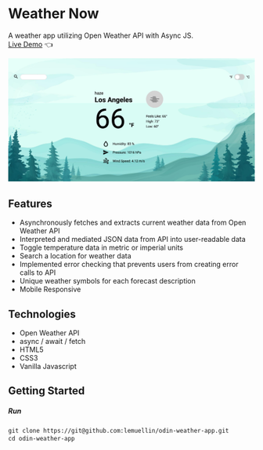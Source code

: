 # Weather Now
A weather app utilizing Open Weather API with Async JS.  
[Live Demo](https://lemuellin.github.io/odin-weather-app/) :point_left:

<img src="./weatherNowCompressed.jpg">

## Features
-   Asynchronously fetches and extracts current weather data from Open Weather API
-   Interpreted and mediated JSON data from API into user-readable data
-   Toggle temperature data in metric or imperial units
-   Search a location for weather data
-   Implemented error checking that prevents users from creating error calls to API
-   Unique weather symbols for each forecast description
-   Mobile Responsive

## Technologies
-   Open Weather API
-   async / await / fetch
-   HTML5
-   CSS3
-   Vanilla Javascript

## Getting Started
##### Run
```
git clone https://git@github.com:lemuellin/odin-weather-app.git
cd odin-weather-app
```